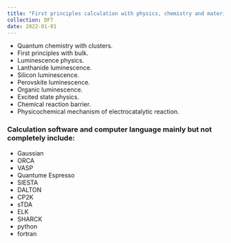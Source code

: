 ```yaml
---
title: "First principles calculation with physics, chemistry and material science"
collection: DFT
date: 2022-01-01
---
```

* Quantum chemistry with clusters.
* First principles with bulk.
* Luminescence physics.
* Lanthanide luminescence.
* Silicon luminescence.
* Perovskite luminescence.
* Organic luminescence.
* Excited state physics.
* Chemical reaction barrier.
* Physicochemical mechanism of electrocatalytic reaction.
### Calculation software and computer language mainly but not completely include:
* Gaussian
* ORCA
* VASP
* Quantume Espresso
* SIESTA
* DALTON
* CP2K
* sTDA
* ELK
* SHARCK
* python
* fortran
